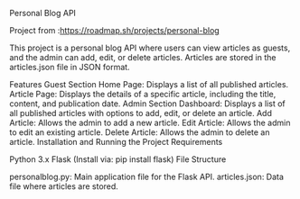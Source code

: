 Personal Blog API

Project from :https://roadmap.sh/projects/personal-blog

This project is a personal blog API where users can view articles as guests, and the admin can add, edit, or delete articles. Articles are stored in the articles.json file in JSON format.

Features
Guest Section
Home Page: Displays a list of all published articles.
Article Page: Displays the details of a specific article, including the title, content, and publication date.
Admin Section
Dashboard: Displays a list of all published articles with options to add, edit, or delete an article.
Add Article: Allows the admin to add a new article.
Edit Article: Allows the admin to edit an existing article.
Delete Article: Allows the admin to delete an article.
Installation and Running the Project
Requirements

Python 3.x
Flask (Install via: pip install flask)
File Structure

personalblog.py: Main application file for the Flask API.
articles.json: Data file where articles are stored.